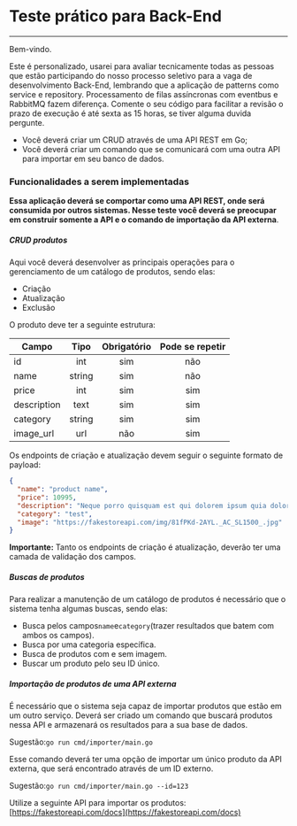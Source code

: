 # Teste prático para Back-End

---

Bem-vindo.

Este é personalizado, usarei para avaliar tecnicamente todas as pessoas que estão participando do nosso processo seletivo para a vaga de desenvolvimento Back-End, lembrando que a aplicação de patterns como service e repository. Processamento de filas assíncronas com eventbus e RabbitMQ fazem diferença. Comente o seu código para facilitar a revisão o prazo de execução é até sexta as 15 horas, se tiver alguma duvida pergunte.

- Você deverá criar um CRUD através de uma API REST em Go;
- Você deverá criar um comando que se comunicará com uma outra API para importar em seu banco de dados.

### Funcionalidades a serem implementadas

**Essa aplicação deverá se comportar como uma API REST, onde será consumida por outros sistemas. Nesse teste você deverá se preocupar em construir somente a API e o comando de importação da API externa**.

##### CRUD produtos

Aqui você deverá desenvolver as principais operações para o gerenciamento de um catálogo de produtos, sendo elas:

- Criação
- Atualização
- Exclusão

O produto deve ter a seguinte estrutura:

| Campo       |  Tipo  | Obrigatório | Pode se repetir |
| ----------- | :----: | :---------: | :-------------: |
| id          |  int   |     sim     |       não       |
| name        | string |     sim     |       não       |
| price       |  int   |     sim     |       sim       |
| description |  text  |     sim     |       sim       |
| category    | string |     sim     |       sim       |
| image_url   |  url   |     não     |       sim       |

Os endpoints de criação e atualização devem seguir o seguinte formato de payload:

```json
{
  "name": "product name",
  "price": 10995,
  "description": "Neque porro quisquam est qui dolorem ipsum quia dolor sit amet, consectetur, adipisci velit...",
  "category": "test",
  "image": "https://fakestoreapi.com/img/81fPKd-2AYL._AC_SL1500_.jpg"
}
```

**Importante:** Tanto os endpoints de criação é atualização, deverão ter uma camada de validação dos campos.

##### Buscas de produtos

Para realizar a manutenção de um catálogo de produtos é necessário que o sistema tenha algumas buscas, sendo elas:

- Busca pelos campos`name`e`category`(trazer resultados que batem com ambos os campos).
- Busca por uma categoria específica.
- Busca de produtos com e sem imagem.
- Buscar um produto pelo seu ID único.

##### Importação de produtos de uma API externa

É necessário que o sistema seja capaz de importar produtos que estão em um outro serviço. Deverá ser criado um comando que buscará produtos nessa API e armazenará os resultados para a sua base de dados.

Sugestão:`go run cmd/importer/main.go`

Esse comando deverá ter uma opção de importar um único produto da API externa, que será encontrado através de um ID externo.

Sugestão:`go run cmd/importer/main.go --id=123`

Utilize a seguinte API para importar os produtos:[https://fakestoreapi.com/docs](https://fakestoreapi.com/docs)
